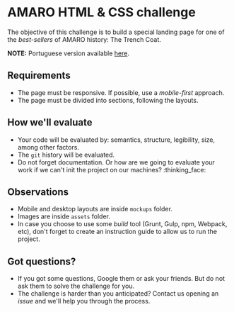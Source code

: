 # AMARO HTML & CSS challenge

The objective of this challenge is to build a special landing page for one of the _best-sellers_ of AMARO history: The Trench Coat.

**NOTE:** Portuguese version available [here](o-desafio.md).

## Requirements

- The page must be responsive. If possible, use a _mobile-first_ approach.
- The page must be divided into sections, following the layouts.

## How we'll evaluate

- Your code will be evaluated by: semantics, structure, legibility, size, among other factors.
- The `git` history will be evaluated.
- Do not forget documentation. Or how are we going to evaluate your work if we can't init the project on our machines? :thinking_face:

## Observations

- Mobile and desktop layouts are inside `mockups` folder.
- Images are inside `assets` folder.
- In case you choose to use some _build_ tool (Grunt, Gulp, npm, Webpack, etc), don't forget to create an instruction guide to allow us to run the project.

## Got questions?

- If you got some questions, Google them or ask your friends. But do not ask them to solve the challenge for you.
- The challenge is harder than you anticipated? Contact us opening an _issue_ and we'll help you through the process. 
